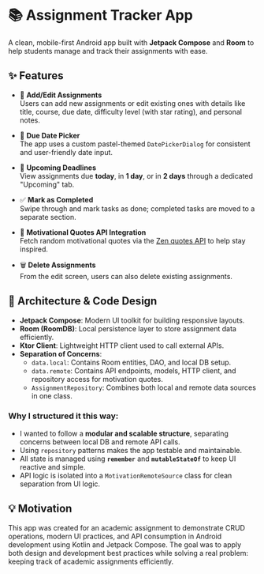 # 📚 Assignment Tracker App

A clean, mobile-first Android app built with **Jetpack Compose** and **Room** 
to help students manage and track their assignments with ease.

## ✨ Features

- 📝 **Add/Edit Assignments**  
  Users can add new assignments or edit existing ones with details like title, course, due date, difficulty level (with star rating), and personal notes.

- 📆 **Due Date Picker**  
  The app uses a custom pastel-themed `DatePickerDialog` for consistent and user-friendly date input.

- 📌 **Upcoming Deadlines**  
  View assignments due **today**, in **1 day**, or in **2 days** through a dedicated "Upcoming" tab.

- ✅ **Mark as Completed**  
  Swipe through and mark tasks as done; completed tasks are moved to a separate section.

- 💬 **Motivational Quotes API Integration**  
  Fetch random motivational quotes via the [Zen quotes API](https://zenquotes.io/api) to help stay inspired.

- 🗑️ **Delete Assignments**  
  From the edit screen, users can also delete existing assignments.

## 🧱 Architecture & Code Design

- **Jetpack Compose**: Modern UI toolkit for building responsive layouts.
- **Room (RoomDB)**: Local persistence layer to store assignment data efficiently.
- **Ktor Client**: Lightweight HTTP client used to call external APIs.
- **Separation of Concerns**:
    - `data.local`: Contains Room entities, DAO, and local DB setup.
    - `data.remote`: Contains API endpoints, models, HTTP client, and repository access for motivation quotes.
    - `AssignmentRepository`: Combines both local and remote data sources in one class.

### Why I structured it this way:

- I wanted to follow a **modular and scalable structure**, separating concerns between local DB and remote API calls.
- Using `repository` patterns makes the app testable and maintainable.
- All state is managed using **`remember`** and **`mutableStateOf`** to keep UI reactive and simple.
- API logic is isolated into a `MotivationRemoteSource` class for clean separation from UI logic.

## 💡 Motivation

This app was created for an academic assignment to demonstrate CRUD operations, modern UI practices, and API consumption in Android development using Kotlin and Jetpack Compose.
The goal was to apply both design and development best practices while solving a real problem: keeping track of academic assignments efficiently.
